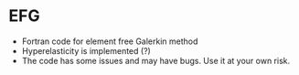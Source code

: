 # EFG
- Fortran code for element free Galerkin method
- Hyperelasticity is implemented (?)
- The code has some issues and may have bugs. Use it at your own risk.
